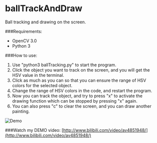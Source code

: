 # ballTrackAndDraw
Ball tracking and drawing on the screen.

###Requirements:
- OpenCV 3.0
- Python 3

###How to use:
1. Use "python3 ballTracking.py" to start the program.
2. Click the object you want to track on the screen, and you will get the HSV value in the terminal.
3. Click as much as you can so that you can ensure the range of HSV colors for the selected object.
4. Change the range of HSV colors in the code, and restart the program.
5. Now you can track the object, and try to press "x" to activate the drawing function which can be stopped by pressing "x" again.
6. You can also press "c" to clear the screen, and you can draw another painting.

![Demo](https://cloud.githubusercontent.com/assets/9562709/15893939/77e7cef2-2db5-11e6-9fd7-4acf95d1a8bc.png)

###Watch my DEMO video:
[http://www.bilibili.com/video/av4851948/](http://www.bilibili.com/video/av4851948/)
